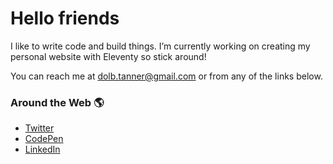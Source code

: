 # Hello friends

I like to write code and build things. I’m currently working on creating my personal website with Eleventy so stick around!

You can reach me at dolb.tanner@gmail.com or from any of the links below.

### Around the Web 🌎
* [Twitter](https://twitter.com/tannerdolby)
* [CodePen](https://codepen.io/tannerdolby)
* [LinkedIn](https://www.linkedin.com/in/tanner-dolby/)


